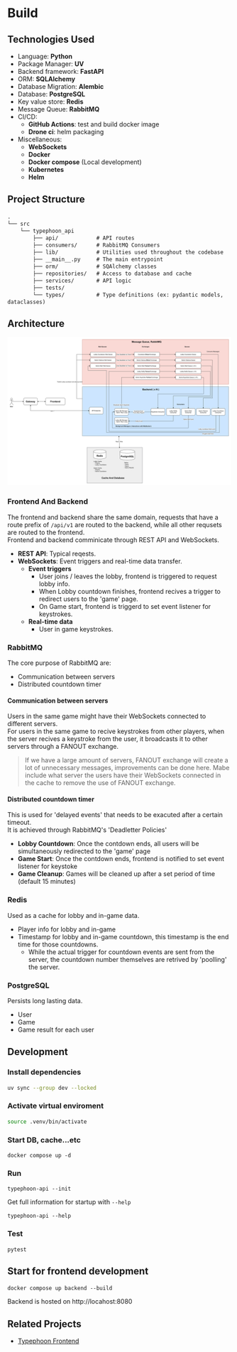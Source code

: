 # Build
## Technologies Used
- Language: **Python**
- Package Manager: **UV**
- Backend framework: **FastAPI**
- ORM: **SQLAlchemy**
- Database Migration: **Alembic**
- Database: **PostgreSQL**
- Key value store: **Redis**
- Message Queue: **RabbitMQ**
- CI/CD: 
    - **GitHub Actions**: test and build docker image
    - **Drone ci**: helm packaging
- Miscellaneous:
    - **WebSockets**
    - **Docker**
    - **Docker compose** (Local development)
    - **Kubernetes**
    - **Helm**

## Project Structure
```
.
└── src
    └── typephoon_api
        ├── api/            # API routes
        ├── consumers/      # RabbitMQ Consumers
        ├── lib/            # Utilities used throughout the codebase
        ├── __main__.py     # The main entrypoint
        ├── orm/            # SQAlchemy classes
        ├── repositories/   # Access to database and cache 
        ├── services/       # API logic
        ├── tests/
        └── types/          # Type definitions (ex: pydantic models, dataclasses)
```

## Architecture
![architecture-diagram](./pics/typing_game_design-Architecture.drawio.svg)

### Frontend And Backend
The frontend and backend share the same domain, requests that have a route prefix of 
`/api/v1` are routed to the backend, while all other requsets are routed to the 
frontend.  
Frontend and backend comminicate through REST API and WebSockets.  
- **REST API**: Typical reqests.  
- **WebSockets**: Event triggers and real-time data transfer.  
    - **Event triggers**
        - User joins / leaves the lobby, frontend is triggered to request lobby info.
        - When Lobby countdown finishes, frontend recives a trigger to redirect users to the 'game' page.
        - On Game start, frontend is triggerd to set event listener for keystrokes.
    - **Real-time data**
        - User in game keystrokes.

### RabbitMQ
The core purpose of RabbitMQ are:
- Communication between servers
- Distributed countdown timer

#### Communication between servers
Users in the same game might have their WebSockets connected to different servers.  
For users in the same game to recive keystrokes from other players, when the server
recives a keystroke from the user, it broadcasts it to other servers through a FANOUT
exchange.
> If we have a large amount of servers, FANOUT exchange
will create a lot of unnecessary messages, improvements can be done here. Mabe include what server 
the users have their WebSockets connected in the cache to remove the use of FANOUT exchange.  

#### Distributed countdown timer
This is used for 'delayed events' that needs to be exacuted after a certain timeout.  
It is achieved through RabbitMQ's 'Deadletter Policies'
- **Lobby Countdown**: Once the contdown ends, all users will be simultaneously redirected to the 'game' page
- **Game Start**: Once the contdown ends, frontend is notified to set event listener for keystoke 
- **Game Cleanup**: Games will be cleaned up after a set period of time (default 15 minutes)

### Redis
Used as a cache for lobby and in-game data.  
- Player info for lobby and in-game
- Timestamp for lobby and in-game countdown, this timestamp is the end time for those countdowns.
    - While the actual trigger for countdown events are sent from the server, the countdown number themselves
      are retrived by 'poolling' the server.

### PostgreSQL
Persists long lasting data.
- User
- Game
- Game result for each user

## Development
### Install dependencies 
```bash
uv sync --group dev --locked
```
### Activate virtual enviroment
```bash
source .venv/bin/activate
```
### Start DB, cache...etc
```
docker compose up -d
```
### Run
```
typephoon-api --init
```
Get full information for startup with `--help` 
```
typephoon-api --help
```
### Test
```
pytest
```

## Start for frontend development
```
docker compose up backend --build
```
Backend is hosted on http://locahost:8080

## Related Projects
- [Typephoon Frontend](https://github.com/AlexFangSW/Typephoon)
